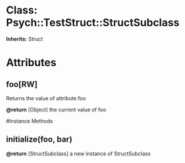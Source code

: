 # Class: Psych::TestStruct::StructSubclass
**Inherits:** Struct
    



# Attributes
## foo[RW] [](#attribute-i-foo)
Returns the value of attribute foo

**@return** [Object] the current value of foo


#Instance Methods
## initialize(foo, bar) [](#method-i-initialize)

**@return** [StructSubclass] a new instance of StructSubclass

